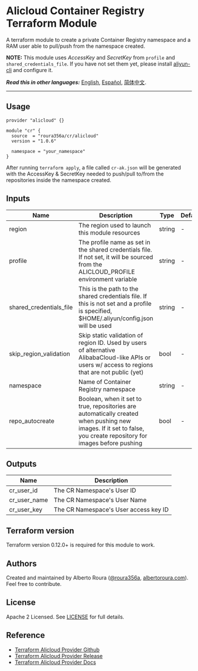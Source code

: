 # Alicloud Container Registry Terraform Module
A terraform module to create a private Container Registry namespace and a RAM user able to pull/push from the namespace created.

**NOTE:** This module uses _AccessKey_ and _SecretKey_ from `profile` and `shared_credentials_file`. If you have not set them yet, please install [aliyun-cli](https://github.com/aliyun/aliyun-cli#installation) and configure it.

***Read this in other languages:*** [English](README.md), [Español](README.es-ES.md), [简体中文](README.zh-CN.md).

----------------------

## Usage
```hcl
provider "alicloud" {}

module "cr" {
  source  = "roura356a/cr/alicloud"
  version = "1.0.6"
  
  namespace = "your_namespace"
}
```

After running `terraform apply`, a file called `cr-ak.json` will be generated with the AccessKey & SecretKey needed to
push/pull to/from the repositories inside the namespace created.

## Inputs
| Name | Description | Type | Default | Required |
|------|-------------|------|---------|----------|
| region | The region used to launch this module resources | string | - | no |
| profile | The profile name as set in the shared credentials file. If not set, it will be sourced from the ALICLOUD_PROFILE environment variable | string | - | no |
| shared_credentials_file | This is the path to the shared credentials file. If this is not set and a profile is specified, $HOME/.aliyun/config.json will be used | string | - | no |
| skip_region_validation | Skip static validation of region ID. Used by users of alternative AlibabaCloud-like APIs or users w/ access to regions that are not public (yet) | bool | - | no |
| namespace | Name of Container Registry namespace | string | - | yes |
| repo_autocreate | Boolean, when it set to true, repositories are automatically created when pushing new images. If it set to false, you create repository for images before pushing | bool | - | no |


## Outputs
| Name | Description |
|------|-------------|
| cr_user_id | The CR Namespace's User ID |
| cr_user_name | The CR Namespace's User Name |
| cr_user_key | The CR Namespace's User access key ID |


## Terraform version
Terraform version 0.12.0+ is required for this module to work.


## Authors
Created and maintained by Alberto Roura ([@roura356a](https://github.com/roura356a), [albertoroura.com](https://albertoroura.com/)). Feel free to contribute.


## License
Apache 2 Licensed. See [LICENSE](LICENSE) for full details.


## Reference
* [Terraform Alicloud Provider Github](https://github.com/terraform-providers/terraform-provider-alicloud)
* [Terraform Alicloud Provider Release](https://releases.hashicorp.com/terraform-provider-alicloud/)
* [Terraform Alicloud Provider Docs](https://www.terraform.io/docs/providers/alicloud/)
